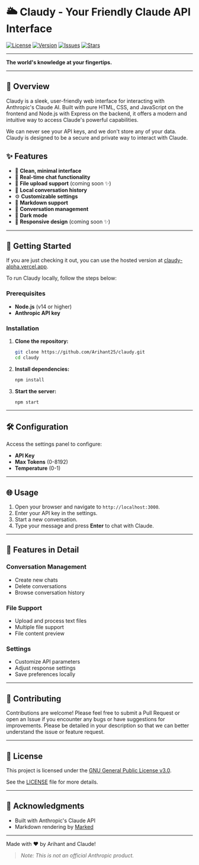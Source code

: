 # 🌥️ Claudy - Your Friendly Claude API Interface
[![License](https://img.shields.io/badge/License-GPLv3-blue.svg)](https://www.gnu.org/licenses/gpl-3.0.html)
[![Version](https://img.shields.io/github/package-json/v/Arihant25/claudy)](https://github.com/Arihant25/claudy)
[![Issues](https://img.shields.io/github/issues/Arihant25/claudy)](https://github.com/Arihant25/claudy/issues)
[![Stars](https://img.shields.io/github/stars/Arihant25/claudy)](https://github.com/Arihant25/claudy/stargazers)

---

**The world's knowledge at your fingertips.**

---

## 🌟 Overview

Claudy is a sleek, user-friendly web interface for interacting with Anthropic's Claude AI. Built with pure HTML, CSS, and JavaScript on the frontend and Node.js with Express on the backend, it offers a modern and intuitive way to access Claude's powerful capabilities.

We can never see your API keys, and we don't store any of your data. Claudy is designed to be a secure and private way to interact with Claude.

## ✨ Features

- 🎯 **Clean, minimal interface**
- 💬 **Real-time chat functionality**
- 📁 **File upload support** (coming soon ✨)
- 💾 **Local conversation history**
- ⚙️ **Customizable settings**
- 🎨 **Markdown support**
- 🔄 **Conversation management**
- 🌙 **Dark mode**
- 📱 **Responsive design** (coming soon ✨)

---

## 🚀 Getting Started

If you are just checking it out, you can use the hosted version at [claudy-alpha.vercel.app](https://claudy-alpha.vercel.app/).

To run Claudy locally, follow the steps below:

### Prerequisites

- **Node.js** (v14 or higher)
- **Anthropic API key**

### Installation

1. **Clone the repository:**

    ```bash
    git clone https://github.com/Arihant25/claudy.git
    cd claudy
    ```

2. **Install dependencies:**

    ```bash
    npm install
    ```

3. **Start the server:**

    ```bash
    npm start
    ```

---

## 🛠️ Configuration

Access the settings panel to configure:

- **API Key**
- **Max Tokens** (0-8192)
- **Temperature** (0-1)

---

## 🌐 Usage

1. Open your browser and navigate to `http://localhost:3000`.
2. Enter your API key in the settings.
3. Start a new conversation.
4. Type your message and press **Enter** to chat with Claude.

---

## 🔮 Features in Detail

### Conversation Management

- Create new chats
- Delete conversations
- Browse conversation history

### File Support

- Upload and process text files
- Multiple file support
- File content preview

### Settings

- Customize API parameters
- Adjust response settings
- Save preferences locally

---

## 🤝 Contributing

Contributions are welcome! Please feel free to submit a Pull Request or open an Issue if you encounter any bugs or have suggestions for improvements.
Please be detailed in your description so that we can better understand the issue or feature request.

---

## 📝 License

This project is licensed under the [GNU General Public License v3.0](https://www.gnu.org/licenses/gpl-3.0.html).

See the [LICENSE](LICENSE) file for more details.

---

## 🙏 Acknowledgments

- Built with Anthropic's Claude API
- Markdown rendering by [Marked](https://marked.js.org/)

---

Made with ❤️ by Arihant and Claude!

> *Note: This is not an official Anthropic product.*
